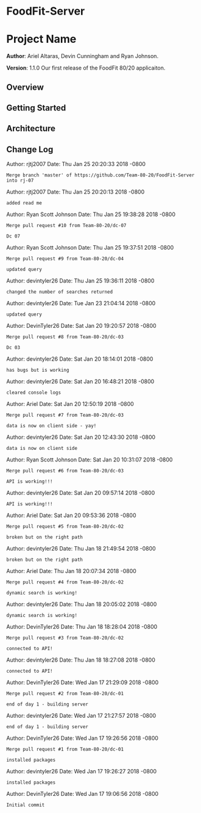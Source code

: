 # FoodFit-Server

# Project Name

**Author**: Ariel Altaras, Devin Cunningham and Ryan Johnson.

**Version**: 1.1.0 Our first release of the FoodFit 80/20 applicaiton.

## Overview
<!-- Provide a high level overview of what this application is and why you are building it, beyond the fact that it's an assignment for a Code Fellows 301 class. (i.e. What's your problem domain?) -->

## Getting Started
<!-- What are the steps that a user must take in order to build this app on their own machine and get it running? -->

## Architecture
<!-- Provide a detailed description of the application design. What technologies (languages, libraries, etc) you're using, and any other relevant design information. -->

## Change Log
<!-- Use this are to document the iterative changes made to your application as each feature is successfully implemented. Use time stamps. Here's an examples:
-->
Author: rjtj2007 
Date:   Thu Jan 25 20:20:33 2018 -0800

    Merge branch 'master' of https://github.com/Team-80-20/FoodFit-Server into rj-07

Author: rjtj2007 
Date:   Thu Jan 25 20:20:13 2018 -0800

    added read me

Author: Ryan Scott Johnson 
Date:   Thu Jan 25 19:38:28 2018 -0800

    Merge pull request #10 from Team-80-20/dc-07
    
    Dc 07

Author: Ryan Scott Johnson 
Date:   Thu Jan 25 19:37:51 2018 -0800

    Merge pull request #9 from Team-80-20/dc-04
    
    updated query

Author: devintyler26 
Date:   Thu Jan 25 19:36:11 2018 -0800

    changed the number of searches returned

Author: devintyler26 
Date:   Tue Jan 23 21:04:14 2018 -0800

    updated query

Author: DevinTyler26 
Date:   Sat Jan 20 19:20:57 2018 -0800

    Merge pull request #8 from Team-80-20/dc-03
    
    Dc 03

Author: devintyler26 
Date:   Sat Jan 20 18:14:01 2018 -0800

    has bugs but is working

Author: devintyler26 
Date:   Sat Jan 20 16:48:21 2018 -0800

    cleared console logs

Author: Ariel 
Date:   Sat Jan 20 12:50:19 2018 -0800

    Merge pull request #7 from Team-80-20/dc-03
    
    data is now on client side - yay!

Author: devintyler26 
Date:   Sat Jan 20 12:43:30 2018 -0800

    data is now on client side

Author: Ryan Scott Johnson 
Date:   Sat Jan 20 10:31:07 2018 -0800

    Merge pull request #6 from Team-80-20/dc-03
    
    API is working!!!

Author: devintyler26 
Date:   Sat Jan 20 09:57:14 2018 -0800

    API is working!!!

Author: Ariel 
Date:   Sat Jan 20 09:53:36 2018 -0800

    Merge pull request #5 from Team-80-20/dc-02
    
    broken but on the right path

Author: devintyler26 
Date:   Thu Jan 18 21:49:54 2018 -0800

    broken but on the right path

Author: Ariel 
Date:   Thu Jan 18 20:07:34 2018 -0800

    Merge pull request #4 from Team-80-20/dc-02
    
    dynamic search is working!

Author: devintyler26 
Date:   Thu Jan 18 20:05:02 2018 -0800

    dynamic search is working!

Author: DevinTyler26 
Date:   Thu Jan 18 18:28:04 2018 -0800

    Merge pull request #3 from Team-80-20/dc-02
    
    connected to API!

Author: devintyler26 
Date:   Thu Jan 18 18:27:08 2018 -0800

    connected to API!

Author: DevinTyler26 
Date:   Wed Jan 17 21:29:09 2018 -0800

    Merge pull request #2 from Team-80-20/dc-01
    
    end of day 1 - building server

Author: devintyler26 
Date:   Wed Jan 17 21:27:57 2018 -0800

    end of day 1 - building server

Author: DevinTyler26 
Date:   Wed Jan 17 19:26:56 2018 -0800

    Merge pull request #1 from Team-80-20/dc-01
    
    installed packages

Author: devintyler26 
Date:   Wed Jan 17 19:26:27 2018 -0800

    installed packages

Author: DevinTyler26 
Date:   Wed Jan 17 19:06:56 2018 -0800

    Initial commit